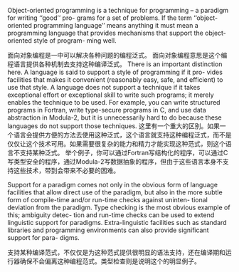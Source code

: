 Object-oriented programming is a technique for programming – a paradigm for writing ‘‘good’’ pro-
grams for a set of problems. If the term ‘‘object-oriented programming language’’ means anything it must
mean a programming language that provides mechanisms that support the object-oriented style of program-
ming well.

面向对象编程是一中可以解决各种问题的编程泛式。
面向对象编程意思是这个编程语言提供各种机制去支持这种编译泛式。
There is an important distinction here. A language is said to support a style of programming if it pro-
vides facilities that makes it convenient (reasonably easy, safe, and efficient) to use that style. A language
does not support a technique if it takes exceptional effort or exceptional skill to write such programs; it
merely enables the technique to be used. For example, you can write structured programs in Fortran, write
type-secure programs in C, and use data abstraction in Modula-2, but it is unnecessarily hard to do because
these languages do not support those techniques.
这里有一个重大的区别。如果一个语言会提供方便的方法去使用这种泛式，这个语言就支持这种编程泛式，而不是仅仅让这个技术可用。如果需要很复杂的能力和精力才能实现这种范式，则这个语言不支持某种泛式。
举个例子，你可以通过Fortran写结构化的程序，可以通过C写类型安全的程序，通过Modula-2写数据抽象的程序，但由于这些语言本身不支持这些技术，带到会带来不必要的困难。


Support for a paradigm comes not only in the obvious form of language facilities that allow direct use
of the paradigm, but also in the more subtle form of compile-time and/or run-time checks against uninten-
tional deviation from the paradigm. Type checking is the most obvious example of this; ambiguity detec-
tion and run-time checks can be used to extend linguistic support for paradigms. Extra-linguistic facilities
such as standard libraries and programming environments can also provide significant support for para-
digms.

支持某种编译范式，不仅仅是为这种范式提供很明显的语法支持，还在编译期和运行器确保不会偏离这种编程范式。类型检查则是说明这个的明显例子。